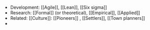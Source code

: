 - Development: [[Agile]], [[Lean]], [[Six sigma]]
- Research: [[Formal]] (or theoretical), [[Empirical]], [[Applied]]
- Related: [[Culture]]: [[Pioneers]] , [[Settlers]], [[Town planners]]
-